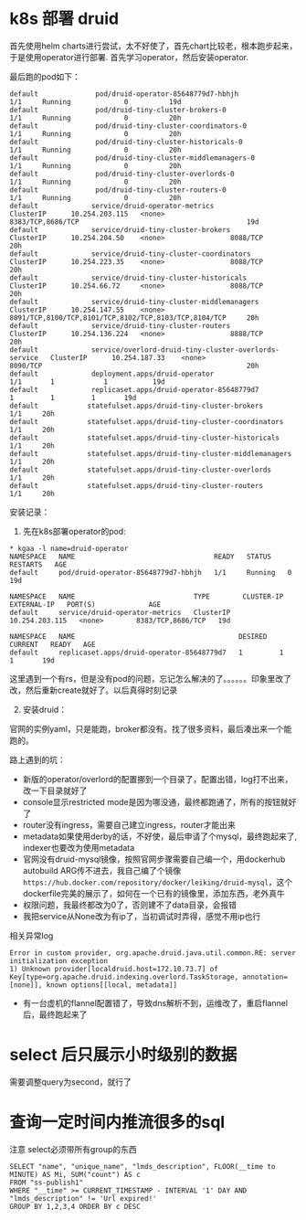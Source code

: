 # k8s 部署 druid

首先使用helm charts进行尝试，太不好使了，首先chart比较老，根本跑步起来，于是使用operator进行部署. 首先学习operator，然后安装operator.

最后跑的pod如下：

```
default              pod/druid-operator-85648779d7-hbhjh                          1/1     Running             0          19d
default              pod/druid-tiny-cluster-brokers-0                             1/1     Running             0          20h
default              pod/druid-tiny-cluster-coordinators-0                        1/1     Running             0          20h
default              pod/druid-tiny-cluster-historicals-0                         1/1     Running             0          20h
default              pod/druid-tiny-cluster-middlemanagers-0                      1/1     Running             0          20h
default              pod/druid-tiny-cluster-overlords-0                           1/1     Running             0          20h
default              pod/druid-tiny-cluster-routers-0                             1/1     Running             0          20h
default             service/druid-operator-metrics                          ClusterIP      10.254.203.115   <none>                8383/TCP,8686/TCP                                         19d
default             service/druid-tiny-cluster-brokers                      ClusterIP      10.254.204.50    <none>                8088/TCP                                                  20h
default             service/druid-tiny-cluster-coordinators                 ClusterIP      10.254.223.35    <none>                8088/TCP                                                  20h
default             service/druid-tiny-cluster-historicals                  ClusterIP      10.254.66.72     <none>                8088/TCP                                                  20h
default             service/druid-tiny-cluster-middlemanagers               ClusterIP      10.254.147.55    <none>                8091/TCP,8100/TCP,8101/TCP,8102/TCP,8103/TCP,8104/TCP     20h
default             service/druid-tiny-cluster-routers                      ClusterIP      10.254.136.224   <none>                8888/TCP                                                  20h
default             service/overlord-druid-tiny-cluster-overlords-service   ClusterIP      10.254.187.33    <none>                8090/TCP                                                  20h
default             deployment.apps/druid-operator                          1/1       1            1           19d
default             replicaset.apps/druid-operator-85648779d7                          1         1         1       19d
default            statefulset.apps/druid-tiny-cluster-brokers          1/1     20h
default            statefulset.apps/druid-tiny-cluster-coordinators     1/1     20h
default            statefulset.apps/druid-tiny-cluster-historicals      1/1     20h
default            statefulset.apps/druid-tiny-cluster-middlemanagers   1/1     20h
default            statefulset.apps/druid-tiny-cluster-overlords        1/1     20h
default            statefulset.apps/druid-tiny-cluster-routers          1/1     20h
```

安装记录：

1. 先在k8s部署operator的pod: 



```
* kgaa -l name=druid-operator
NAMESPACE   NAME                                  READY   STATUS    RESTARTS   AGE
default     pod/druid-operator-85648779d7-hbhjh   1/1     Running   0          19d

NAMESPACE   NAME                             TYPE        CLUSTER-IP       EXTERNAL-IP   PORT(S)             AGE
default     service/druid-operator-metrics   ClusterIP   10.254.203.115   <none>        8383/TCP,8686/TCP   19d

NAMESPACE   NAME                                        DESIRED   CURRENT   READY   AGE
default     replicaset.apps/druid-operator-85648779d7   1         1         1       19d
```

这里遇到一个有rs，但是没有pod的问题，忘记怎么解决的了。。。。。。印象里改了改，然后重新create就好了。以后真得时刻记录

2. 安装druid：

官网的实例yaml，只是能跑，broker都没有。找了很多资料，最后凑出来一个能跑的。

路上遇到的坑：

* 新版的operator/overlord的配置挪到一个目录了，配置出错，log打不出来，改一下目录就好了
* console显示restricted mode是因为哪没通，最终都跑通了，所有的按钮就好了
* router没有ingress，需要自己建立ingress，router才能出来
* metadata如果使用derby的话，不好使，最后申请了个mysql，最终跑起来了, indexer也要改为使用metadata
* 官网没有druid-mysql镜像，按照官网步骤需要自己编一个，用dockerhub autobuild ARG传不进去，我自己编了个镜像`https://hub.docker.com/repository/docker/leiking/druid-mysql`，这个dockerfile完美的展示了，如何在一个已有的镜像里，添加东西，老外真牛
* 权限问题，我最终都改为0了，否则建不了data目录，会报错
* 我把service从None改为有ip了，当初调试时弄得，感觉不用ip也行


相关异常log
```
Error in custom provider, org.apache.druid.java.util.common.RE: server initialization exception
1) Unknown provider[localdruid.host=172.10.73.7] of Key[type=org.apache.druid.indexing.overlord.TaskStorage, annotation=[none]], known options[[local, metadata]]
```


* 有一台虚机的flannel配置错了，导致dns解析不到，运维改了，重启flannel后，最终跑起来了


# select 后只展示小时级别的数据

需要调整query为second，就行了


# 查询一定时间内推流很多的sql

注意 select必须带所有group的东西

```
SELECT "name", "unique_name", "lmds_description", FLOOR(__time to MINUTE) AS Mi, SUM("count") AS c
FROM "ss-publish1"
WHERE "__time" >= CURRENT_TIMESTAMP - INTERVAL '1' DAY AND "lmds_description" != 'Url expired!'
GROUP BY 1,2,3,4 ORDER BY c DESC
```




